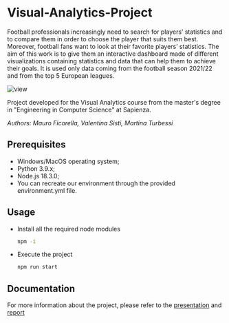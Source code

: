 # Visual-Analytics-Project

Football professionals increasingly need to search for players’ statistics and to compare them in order to choose
the player that suits them best. Moreover, football fans want to look at their favorite players’ statistics. The aim of
this work is to give them an interactive dashboard made of different visualizations containing statistics and data
that can help them to achieve their goals. It is used only data coming from the football season
2021/22 and from the top 5 European leagues.

![view](https://github.com/ValeSisti/Visual-Analytics-Project/assets/66778797/efed105a-52da-4a36-a455-360a6abe33b3)



Project developed for the Visual Analytics course from the master's degree in "Engineering in Computer Science" at Sapienza.

_Authors: Mauro Ficorella, Valentina Sisti, Martina Turbessi_

## Prerequisites
* Windows/MacOS operating system;
* Python 3.9.x;
* Node.js 18.3.0;
* You can recreate our environment through the provided environment.yml file.

## Usage
* Install all the required node modules
  ```bash
  npm -i
  ```
* Execute the project
  ```bash
  npm run start
  ```

## Documentation
For more information about the project, please refer to the [presentation](https://github.com/ValeSisti/Visual-Analytics-Project/blob/main/Documentation/presentazione.pdf) and [report](https://github.com/ValeSisti/Visual-Analytics-Project/blob/main/Documentation/report.pdf)
